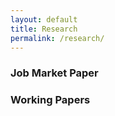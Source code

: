 ```yaml
---
layout: default
title: Research
permalink: /research/
---
```


### Job Market Paper


### Working Papers

